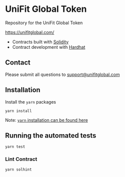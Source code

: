 # UniFit Global Token

Repository for the UniFit Global Token

https://unifitglobal.com/

* Contracts built with [Solidity](https://docs.soliditylang.org/en/latest/index.html)
* Contract development with [Hardhat](https://hardhat.org/)

## Contact

Please submit all questions to support@unifitglobal.com

## Installation

Install the `yarn` packages

```
yarn install
```

Note: [`yarn` installation can be found here](https://yarnpkg.com/getting-started/install)

## Running the automated tests

```
yarn test
```

### Lint Contract

```
yarn solhint
```
